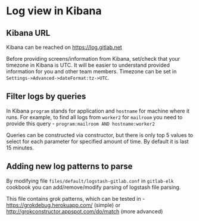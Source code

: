 # Log view in Kibana

## Kibana URL

Kibana can be reached on https://log.gitlab.net

Before providing screens/information from Kibana, set/check that your timezone in Kibana is UTC. It will be easier to understand provided information for you and other team members. Timezone can be set in `Settings->Advanced->dateFormat:tz->UTC`.

## Filter logs by queries

In Kibana `program` stands for application and `hostname` for machine where it runs. For example, to find all logs from `worker2` for `mailroom` you need to provide this query - `program:mailroom AND hostname:worker2`

Queries can be constructed via constructor, but there is only top 5 values to select for each parameter for specified amount of time. By default it is last 15 minutes.


## Adding new log patterns to parse

By modifying file `files/default/logstash-gitlab.conf` in `gitlab-elk` cookbook you can add/remove/modify parsing of logstash file parsing.

This file contains grok patterns, which can be tested in - https://grokdebug.herokuapp.com/ (simple) or http://grokconstructor.appspot.com/do/match (more advanced)

